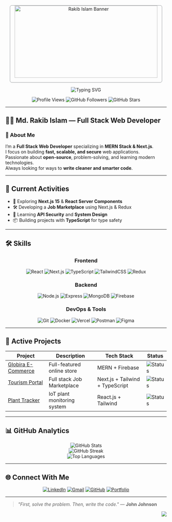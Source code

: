 <!-- ====== MINIMAL DARK MODE GITHUB README ====== -->
<div align="center">

  <!-- Simple Banner -->
  <img src="https://i.ibb.co/KjFx0PD5/Orange-Gradient-Modern-Geometric-Programmer-Profile-Linked-In-Banner.png" alt="Rakib Islam Banner" style="width: 94%; max-height: 240px; object-fit: contain; border-radius: 6px; border: 1px solid #30363d80" />

  <!-- Typing Animation -->
  ![Typing SVG](https://readme-typing-svg.demolab.com?font=Fira+Code&weight=600&size=22&duration=3000&pause=1000&color=F59E0B&center=true&vCenter=true&width=600&height=40&lines=Hi+there+👋,+I'm+Md.+Rakib+Islam;Full+Stack+Web+Developer;MERN+Stack+%2B+Next.js+Specialist;Always+Learning,+Always+Building+🧠)

  <!-- Profile Stats -->
  <img src="https://komarev.com/ghpvc/?username=CodesWithRakib&label=Profile+Views&color=F59E0B&style=flat-square" alt="Profile Views" />
  <img src="https://img.shields.io/github/followers/CodesWithRakib?label=Followers&style=flat-square&color=F59E0B" alt="GitHub Followers" />
  <img src="https://img.shields.io/github/stars/CodesWithRakib?label=Stars&style=flat-square&color=F59E0B" alt="GitHub Stars" />
</div>

---

## 🧑‍💼 Md. Rakib Islam — Full Stack Web Developer

### 👋 About Me
I’m a **Full Stack Web Developer** specializing in **MERN Stack & Next.js**.  
I focus on building **fast, scalable, and secure** web applications.  
Passionate about **open-source**, problem-solving, and learning modern technologies.  
Always looking for ways to **write cleaner and smarter code**.

---

## 📌 Current Activities
- 🚀 Exploring **Next.js 15** & **React Server Components**  
- 🛠 Developing a **Job Marketplace** using Next.js & Redux  
- 🔐 Learning **API Security** and **System Design**  
- 📦 Building projects with **TypeScript** for type safety

---

## 🛠 Skills

<div align="center">

### **Frontend**
![React](https://img.shields.io/badge/React-61DAFB?logo=react&logoColor=black&style=for-the-badge)
![Next.js](https://img.shields.io/badge/Next.js-000000?logo=next.js&logoColor=white&style=for-the-badge)
![TypeScript](https://img.shields.io/badge/TypeScript-3178C6?logo=typescript&logoColor=white&style=for-the-badge)
![TailwindCSS](https://img.shields.io/badge/Tailwind_CSS-38B2AC?logo=tailwind-css&logoColor=white&style=for-the-badge)
![Redux](https://img.shields.io/badge/Redux-764ABC?logo=redux&logoColor=white&style=for-the-badge)

### **Backend**
![Node.js](https://img.shields.io/badge/Node.js-339933?logo=node.js&logoColor=white&style=for-the-badge)
![Express](https://img.shields.io/badge/Express-000000?logo=express&logoColor=white&style=for-the-badge)
![MongoDB](https://img.shields.io/badge/MongoDB-47A248?logo=mongodb&logoColor=white&style=for-the-badge)
![Firebase](https://img.shields.io/badge/Firebase-FFCA28?logo=firebase&logoColor=black&style=for-the-badge)

### **DevOps & Tools**
![Git](https://img.shields.io/badge/Git-F05032?logo=git&logoColor=white&style=for-the-badge)
![Docker](https://img.shields.io/badge/Docker-2496ED?logo=docker&logoColor=white&style=for-the-badge)
![Vercel](https://img.shields.io/badge/Vercel-000000?logo=vercel&logoColor=white&style=for-the-badge)
![Postman](https://img.shields.io/badge/Postman-FF6C37?logo=postman&logoColor=white&style=for-the-badge)
![Figma](https://img.shields.io/badge/Figma-F24E1E?logo=figma&logoColor=white&style=for-the-badge)

</div>

---

## 🚀 Active Projects

| Project                                                                     | Description                 | Tech Stack                     | Status                                                         |
| --------------------------------------------------------------------------- | --------------------------- | ------------------------------ | -------------------------------------------------------------- |
| [Globira E-Commerce](https://github.com/CodesWithRakib/globira-client-side) | Full-featured online store  | MERN + Firebase                | ![Status](https://img.shields.io/badge/Live-success?color=10B981) |
| [Tourism Portal](https://github.com/CodesWithRakib/job-marketplace)         | Full stack Job Marketplace  | Next.js + Tailwind + TypeScript| ![Status](https://img.shields.io/badge/In_Development-blue) |
| [Plant Tracker](https://github.com/CodesWithRakib/plant-care-client-side)   | IoT plant monitoring system | React.js + Tailwind            | ![Status](https://img.shields.io/badge/Live-success?color=10B981) |

---

## 📊 GitHub Analytics

<div align="center">

![GitHub Stats](https://github-readme-stats.vercel.app/api?username=CodesWithRakib&show_icons=true&theme=github_dark&hide_border=true&include_all_commits=true&count_private=true)  
![GitHub Streak](https://github-readme-streak-stats.herokuapp.com?user=CodesWithRakib&theme=github-dark&hide_border=true)  
![Top Languages](https://github-readme-stats.vercel.app/api/top-langs/?username=CodesWithRakib&layout=compact&theme=github_dark&hide_border=true&langs_count=8)  

</div>

---

## 🌐 Connect With Me

<div align="center">

[![LinkedIn](https://img.shields.io/badge/LinkedIn-0A66C2?style=for-the-badge&logo=linkedin&logoColor=white)](https://linkedin.com/in/codeswithrakib)
[![Gmail](https://img.shields.io/badge/Email-D14836?style=for-the-badge&logo=gmail&logoColor=white)](mailto:r.s.rakib.webdev@gmail.com)
[![GitHub](https://img.shields.io/badge/GitHub-181717?style=for-the-badge&logo=github&logoColor=white)](https://github.com/CodesWithRakib)
[![Portfolio](https://img.shields.io/badge/Portfolio-F59E0B?style=for-the-badge&logo=google-chrome&logoColor=white)](https://codeswithrakib.dev)

</div>

---

> _"First, solve the problem. Then, write the code."_ — **John Johnson**

<div align="right">
  <a href="https://github.com/CodesWithRakib">
    <img src="https://img.shields.io/github/followers/CodesWithRakib?label=Follow%20Me&style=social" />
  </a>
</div>
